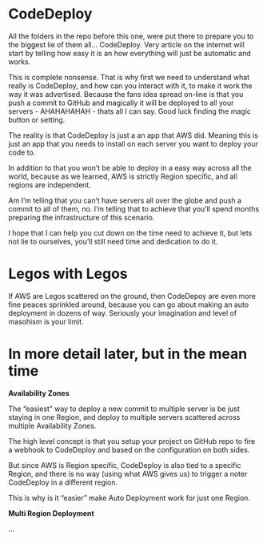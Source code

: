 # CodeDeploy

All the folders in the repo before this one, were put there to prepare you to the biggest lie of them all… CodeDeploy. Very article on the internet will start by telling how easy it is an how everything will just be automatic and works. 

This is complete nonsense. That is why first we need to understand what really is CodeDeploy, and how can you interact with it, to make it work the way it was advertised. Because the fans idea spread on-line is that you push a commit to GitHub and magically it will be deployed to all your servers - AHAHAHAHAH - thats all I can say. Good luck finding the magic button or setting.

The reality is that CodeDeploy is just a an app that AWS did. Meaning this is just an app that you needs to install on each server you want to deploy your code to.

In addition to that you won’t be able to deploy in a easy way across all the world, because as we learned, AWS is strictly Region specific, and all regions are independent.

Am I’m telling that you can’t have servers all over the globe and push a commit to all of them, no. I’m telling that to achieve that you’ll spend months preparing the infrastructure of this scenario. 

I hope that I can help you cut down on the time need to achieve it, but lets not lie to ourselves, you’ll still need time and dedication to do it.

# Legos with Legos

If AWS are Legos scattered on the ground, then CodeDepoy are even more fine peaces sprinkled around, because you can go about making an auto deployment in dozens of way. Seriously your imagination and level of masohism is your limit.

# In more detail later, but in the mean time

**Availability Zones**

The “easiest” way to deploy a new commit to multiple server is be just staying in one Region, and deploy to multiple servers scattered across multiple Availability Zones.

The high level concept is that you setup your project on GitHub repo to fire a webhook to CodeDeploy and based on the configuration on both sides. 

But since AWS is Region specific, CodeDeploy is also tied to a specific Region, and there is no way (using what AWS gives us) to trigger a noter CodeDeploy in a different region. 

This is why is it “easier” make Auto Deployment work for just one Region. 

**Multi Region Deployment**

...
